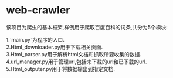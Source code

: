 # web-crawler
该项目为爬虫的基本框架,样例用于爬取百度百科的词条,共分为5个模块:
</hr>
1.`main.py`为程序的入口.</br>
2.Html_downloader.py用于下载相关页面.</br>
3.Html_parser.py用于解析html文档和抓取所要收集的数据.</br>
4.url_manager.py用于管理url,包括未下载的url和已下载的url.</br>
5.Html_outputer.py用于将数据输出到指定文档.</br>


